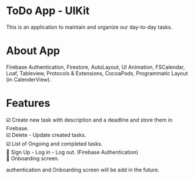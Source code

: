 # ToDo App - UIKit

This is an application to maintain and organize our day-to-day tasks.


# About App
Firebase Authentication, Firestore, AutoLayout, UI Animation, FSCalendar, Loaf, Tableview, Protocols & Extensions, CocoaPods, Programmatic Layout (in CalenderView).

# Features

☑️ Create new task with description and a deadline and store them in Firebase. <br>
☑️ Delete - Update created tasks. <br>
☑️ List of Ongoing and completed tasks.  <br>
🔳 Sign Up - Log in - Log out. (Firebase Authentication) <br>
🔳 Onboarding screen.<br>

authentication and Onboarding screen will be add in the future.






